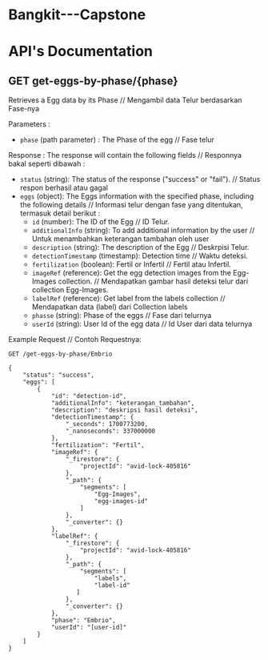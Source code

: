 # Bangkit---Capstone
# API's Documentation
## GET get-eggs-by-phase/{phase}
Retrieves a Egg data by its Phase // Mengambil data Telur berdasarkan Fase-nya

Parameters :
- `phase` (path parameter) : The Phase of the egg // Fase telur

Response :
The response will contain the following fields // Responnya bakal seperti dibawah :
- `status` (string): The status of the response ("success" or "fail"). // Status respon berhasil atau gagal
- `eggs` (object): The Eggs information with the specified phase, including the following details // Informasi telur dengan fase yang ditentukan, termasuk detail berikut :
    - `id` (number): The ID of the Egg // ID Telur.
    - `additionalInfo` (string): To add additional information by the user // Untuk menambahkan keterangan tambahan oleh user 
    - `description` (string): The description of the Egg // Deskrpisi Telur.
    - `detectionTimestamp` (timestamp): Detection time // Waktu deteksi.
    - `fertilization` (boolean): Fertil or Infertil // Fertil atau Infertil.
    - `imageRef` (reference): Get the egg detection images from the Egg-Images collection. // Mendapatkan gambar hasil deteksi telur dari collection Egg-Images.
    - `labelRef` (reference): Get label from the labels collection // Mendapatkan data (label) dari Collection labels
    - `phasse` (string): Phase of the eggs // Fase dari telurnya
    - `userId` (string): User Id of the egg data // Id User dari data telurnya


Example Request // Contoh Requestnya: 
```
GET /get-eggs-by-phase/Embrio
```

```
{
    "status": "success",
    "eggs": [
        {
            "id": "detection-id",
            "additionalInfo": "keterangan_tambahan",
            "description": "deskripsi hasil deteksi",
            "detectionTimestamp": {
                "_seconds": 1700773200,
                "_nanoseconds": 337000000
            },
            "fertilization": "Fertil",
            "imageRef": {
                "_firestore": {
                    "projectId": "avid-lock-405816"
                },
                "_path": {
                    "segments": [
                        "Egg-Images",
                        "egg-images-id"
                    ]
                },
                "_converter": {}
            },
            "labelRef": {
                "_firestore": {
                    "projectId": "avid-lock-405816"
                },
                "_path": {
                    "segments": [
                        "labels",
                        "label-id"
                   ]
                },
                "_converter": {}
            },
            "phase": "Embrio",
            "userId": "[user-id]"
        }
    ]
}
